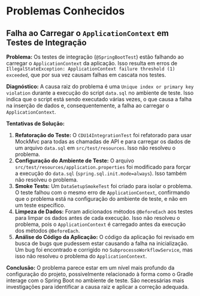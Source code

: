 # Problemas Conhecidos

## Falha ao Carregar o `ApplicationContext` em Testes de Integração

**Problema:** Os testes de integração (`@SpringBootTest`) estão falhando ao carregar o `ApplicationContext` da aplicação. Isso resulta em erros de `IllegalStateException: ApplicationContext failure threshold (1) exceeded`, que por sua vez causam falhas em cascata nos testes.

**Diagnóstico:** A causa raiz do problema é uma `Unique index or primary key violation` durante a execução do script `data.sql` no ambiente de teste. Isso indica que o script está sendo executado várias vezes, o que causa a falha na inserção de dados e, consequentemente, a falha ao carregar o `ApplicationContext`.

**Tentativas de Solução:**

1.  **Refatoração do Teste:** O `CDU14IntegrationTest` foi refatorado para usar MockMvc para todas as chamadas de API e para carregar os dados de um arquivo `data.sql` em `src/test/resources`. Isso não resolveu o problema.
2.  **Configuração do Ambiente de Teste:** O arquivo `src/test/resources/application.properties` foi modificado para forçar a execução do `data.sql` (`spring.sql.init.mode=always`). Isso também não resolveu o problema.
3.  **Smoke Tests:** Um `DataSetupSmokeTest` foi criado para isolar o problema. O teste falhou com o mesmo erro de `ApplicationContext`, confirmando que o problema está na configuração do ambiente de teste, e não em um teste específico.
4.  **Limpeza de Dados:** Foram adicionados métodos `@BeforeEach` aos testes para limpar os dados antes de cada execução. Isso não resolveu o problema, pois o `ApplicationContext` é carregado antes da execução dos métodos `@BeforeEach`.
5.  **Análise do Código da Aplicação:** O código da aplicação foi revisado em busca de bugs que pudessem estar causando a falha na inicialização. Um bug foi encontrado e corrigido no `SubprocessoWorkflowService`, mas isso não resolveu o problema do `ApplicationContext`.

**Conclusão:** O problema parece estar em um nível mais profundo da configuração do projeto, possivelmente relacionado à forma como o Gradle interage com o Spring Boot no ambiente de teste. São necessárias mais investigações para identificar a causa raiz e aplicar a correção adequada.
